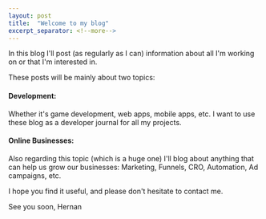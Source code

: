 ```yaml
---
layout: post
title:  "Welcome to my blog"
excerpt_separator: <!--more-->
---
```


In this blog I'll post (as regularly as I can) information about all I'm working on or that I'm interested in.

These posts will be mainly about two topics:
<!--more-->
#### Development:

Whether it's game development, web apps, mobile apps, etc. I want to use these blog as a developer journal for all my projects.

#### Online Businesses:

Also regarding this topic (which is a huge one) I'll blog about anything that can help us grow our businesses: Marketing, Funnels, CRO, Automation, Ad campaigns, etc.

I hope you find it useful, and please don't hesitate to contact me.

See you soon,
Hernan